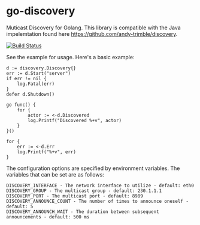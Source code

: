# go-discovery
Muticast Discovery for Golang. This library is compatible with the Java impelemtation found here https://github.com/andy-trimble/discovery.

[![Build Status](https://travis-ci.org/andy-trimble/go.discovery.svg?branch=master)](https://travis-ci.org/andy-trimble/go.discovery)

See the example for usage. Here's a basic example:

```Golang
d := discovery.Discovery{}
err := d.Start("server")
if err != nil {
	log.Fatal(err)
}
defer d.Shutdown()

go func() {
	for {
		actor := <-d.Discovered
		log.Printf("Discovered %+v", actor)
	}
}()

for {
	err := <-d.Err
    log.Printf("%+v", err)
}
```

The configuration options are specified by environment variables. The variables that can be set are as follows:

```
DISCOVERY_INTERFACE - The network interface to utilize - default: eth0
DISCOVERY_GROUP - The multicast group - default: 230.1.1.1
DISCOVERY_PORT - The multicast port - default: 8989
DISCOVERY_ANNOUNCE_COUNT - The number of times to announce oneself - default: 5
DISCOVERY_ANNOUNCH_WAIT - The duration between subsequent announcements - default: 500 ms
```
